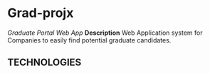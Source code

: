 # Grad-projx

*Graduate Portal Web App*
**Description**
Web Application system for Companies to easily find potential graduate candidates.

## TECHNOLOGIES

